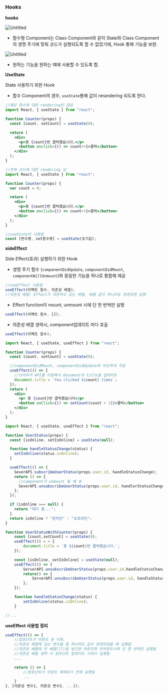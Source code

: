 ### **Hooks**

**hooks**

![Untitled](https://prod-files-secure.s3.us-west-2.amazonaws.com/7536f4be-19c3-444f-9c8b-180127bfe490/5da5ba8c-46ab-4264-a019-005f5dd2325d/Untitled.png)

- 함수형 Component는 Class Component와 같이 State와 Class Component의 생명 주기에 맞춰 코드가 실행되도록 할 수 없었기에, Hook 통해 기능을 보완.

![Untitled](https://prod-files-secure.s3.us-west-2.amazonaws.com/7536f4be-19c3-444f-9c8b-180127bfe490/eb8ccc9b-4202-4430-b227-12f497cf5823/Untitled.png)

- 원하는 기능을 원하는 때에 사용할 수 있도록 함.

**UseState**

State 사용하기 위한 Hook

- 함수 Component의 경우, `useState`통해 값이 rerandering 되도록 한다.

```jsx
//해당 함수에 대한 rendering만 담당
import React, { useState } from "react";

function Counter(props) {
  const [count, setCount] = useState(0);

  return (
    <div>
      <p>총 {count}번 클릭했습니다.</p>
      <button onclick={() => count++}>클릭</button>
    </div>
  );
}
```

```jsx
//전체 코드에 대한 rendering 담
import React, { useState } from "react";

function Counter(props) {
  var count = 0;

  return (
    <div>
      <p>총 {count}번 클릭했습니다.</p>
      <button onclick={() => count++}>클릭</button>
    </div>
  );
}
```

```jsx
//useState의 사용법
const [변수명, set함수명] = useState(초기값);
```

**sideEffect**

Side Effect(효과) 실행하기 위한 Hook

- 생명 주기 함수 (`componentDidUpdate`, `componentDidMount`, `componentWillUnmount`)와 동일한 기능을 하나로 통합해 제공

```jsx
//useEffect 사용법
useEffect(이펙트 함수, 의존성 배열);
//의존성 배열: Effect가 의존하고 있는 배열, 배열 값이 하나라도 변경되면 실행
```

- Effect function이 mount, unmount 시에 단 한 번씩만 실행

```jsx
useEffect(이펙트 함수, []);
```

- 의존성 배열 생략시, component업데이트 마다 호출

```jsx
useEffect(이펙트 함수);
```

```jsx
import React, { useState, useEffect } from "react";

function Counter(props) {
  const [count, setCount] = useState(0);

  //componentDidMount, componentDidUpdate와 비슷하게 작동
  useEffect(() => {
    //브라우저 API를 이용해서 document의 title을 업데이트
    document.title = `You clicked ${count} times`;
  });
  return (
    <div>
      <p> 총 {count}번 클릭했습니다</p>
      <button onClick={() => setCount(count + 1)}>클릭</button>
    </div>
  );
}
```

```jsx
import React, { useState, useEffect } from "react";

function UserStatus(props) {
  const [isOnline, setIsOnline] = useState(null);

  function handleStatusChange(status) {
    setIsOnline(status.isOnline);
  }

  useEffect(() => {
    SeverAPI.subscribeUserStatus(props.user.id, handleStatusChange);
    return () => {
      //component가 unmount 될 떄 호
      SeverAPI.unsubscribeUserStatus(props.user.id, handlerStatusChange);
    };
  });

  if (isOnline === null) {
    return "대기 중...";
  }
  return isOnline ? "온라인" : "오프라인";
}
```

```jsx
function UserStatusWithCounter(props) {
	const [count,setCount] = useState(0);
	useEffect(() = > {
		document.title = `총 ${count}번 클릭했습니다.`;
	});

	const [isOnline, setIsOnline] = useState(null);
	useEffect(() => {
		ServerAPI.unsubscribeUserStatus(props.user.id,handleStatusChange);
		return() => {
			ServerAPI.unsubscribeUserStatus(props.user.id, handleStatusChange);
		};
	});

	function handleStatusChange(status) {
		setIsOnline(status.isOnline);
	}

//...
```

**useEffect 사용법 정리**

```jsx
useEffect(() => {
	//컴포넌트가 마운트 된 이후,
	//의존성 배열에 있는 변수들 중 하나라도 값이 변경되었을 때 실행됨
	//의존성 배열에 빈 배열([])을 넣으면 마운트와 언마운트시에 단 한 번씩만 실행됨
	//의존성 배열 생략 시 컴포넌트 업데이트 시마다 실행됨
	...

	return () => {
		//컴포넌트가 마운트 해제되기 전에 실행됨
		...
	}
}, [의존성 변수1, 의존성 변수2, ...]);
```
